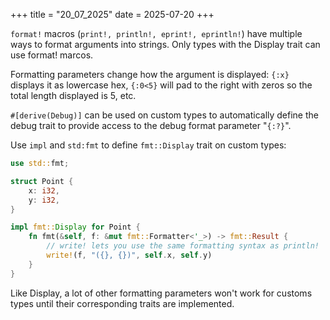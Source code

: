+++
title = "20_07_2025"
date = 2025-07-20
+++

`format!` macros (`print!, println!, eprint!, eprintln!`) have multiple ways to format arguments into strings. Only types with the Display trait can use format! marcos.

Formatting parameters change how the argument is displayed: `{:x}` displays it as lowercase hex, `{:0<5}` will pad to the right with zeros so the total length displayed is 5, etc.

`#[derive(Debug)]` can be used on custom types to automatically define the debug trait to provide access to the debug format parameter "`{:?}`".

Use `impl` and `std:fmt` to define `fmt::Display` trait on custom types:

```rust
use std::fmt;

struct Point {
    x: i32,
    y: i32,
}

impl fmt::Display for Point {
    fn fmt(&self, f: &mut fmt::Formatter<'_>) -> fmt::Result {
        // write! lets you use the same formatting syntax as println!
        write!(f, "({}, {})", self.x, self.y)
    }
}
```

Like Display, a lot of other formatting parameters won't work for customs types until their corresponding traits are implemented.
